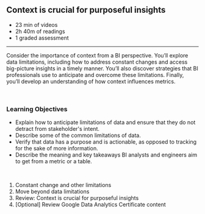 ## Context is crucial for purposeful insights

- 23 min of videos
- 2h 40m of readings
- 1 graded assessment

<hr>

Consider the importance of context from a BI perspective. You’ll explore data limitations, including how to address constant changes and access big-picture insights in a timely manner. You’ll also discover strategies that BI professionals use to anticipate and overcome these limitations. Finally, you’ll develop an understanding of how context influences metrics.

<br>

### Learning Objectives

- Explain how to anticipate limitations of data and ensure that they do not detract from stakeholder's intent.
- Describe some of the common limitations of data.
- Verify that data has a purpose and is actionable, as opposed to tracking for the sake of more information.
- Describe the meaning and key takeaways BI analysts and engineers aim to get from a metric or a table.

<br>

1. Constant change and other limitations
2. Move beyond data limitations
3. Review: Context is crucial for purposeful insights
4. [Optional] Review Google Data Analytics Certificate content
